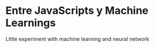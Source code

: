# Entre JavaScripts y Machine Learnings

Little experiment with machine learning and neural network

